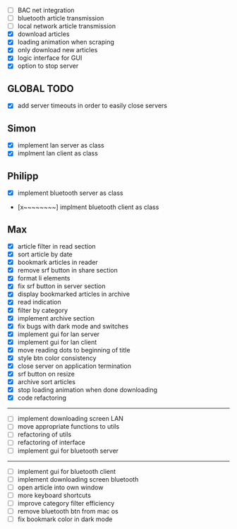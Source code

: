 - [ ] BAC net integration
- [ ] bluetooth article transmission
- [ ] local network article transmission
- [x] download articles
- [x] loading animation when scraping
- [x] only download new articles
- [x] logic interface for GUI
- [x] option to stop server

## GLOBAL TODO
- [x] add server timeouts in order to easily close servers

## Simon
- [x] implement lan server as class
- [x] implment lan client as class

## Philipp
- [x] implement bluetooth server as class
- [x~~~~~~~~] implment bluetooth client as class

## Max
- [x] article filter in read section
- [x] sort article by date
- [x] bookmark articles in reader
- [x] remove srf button in share section
- [x] format li elements
- [x] fix srf button in server section
- [x] display bookmarked articles in archive
- [x] read indication
- [x] filter by category
- [x] implement archive section
- [x] fix bugs with dark mode and switches
- [x] implement gui for lan server
- [x] implement gui for lan client
- [x] move reading dots to beginning of title  
- [x] style btn color consistency
- [x] close server on application termination
- [x] srf button on resize    
- [x] archive sort articles  
- [x] stop loading animation when done downloading
- [x] code refactoring
---
- [ ] implement downloading screen LAN
- [ ] move appropriate functions to utils
- [ ] refactoring of utils
- [ ] refactoring of interface
- [ ] implement gui for bluetooth server
---
- [ ] implement gui for bluetooth client
- [ ] implement downloading screen bluetooth
- [ ] open article into own window
- [ ] more keyboard shortcuts
- [ ] improve category filter efficiency
- [ ] remove bluetooth btn from mac os
- [ ] fix bookmark color in dark mode  
